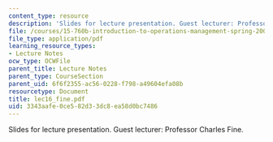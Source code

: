 ```yaml
---
content_type: resource
description: 'Slides for lecture presentation. Guest lecturer: Professor Charles Fine.'
file: /courses/15-760b-introduction-to-operations-management-spring-2004/3343aafe0ce582d33dc8ea58d0bc7486_lec16_fine.pdf
file_type: application/pdf
learning_resource_types:
- Lecture Notes
ocw_type: OCWFile
parent_title: Lecture Notes
parent_type: CourseSection
parent_uid: 6f6f2355-ac56-0228-f798-a49604efa08b
resourcetype: Document
title: lec16_fine.pdf
uid: 3343aafe-0ce5-82d3-3dc8-ea58d0bc7486
---
```

Slides for lecture presentation. Guest lecturer: Professor Charles Fine.

